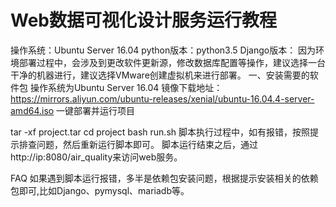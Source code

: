 ﻿# Web数据可视化设计服务运行教程 #
操作系统：Ubuntu Server 16.04
python版本：python3.5
Django版本：
因为环境部署过程中，会涉及到更改软件更新源，修改数据库配置等操作，建议选择一台干净的机器进行，建议选择VMware创建虚拟机来进行部署。
一、安装需要的软件包
操作系统为Ubuntu Server 16.04
镜像下载地址：https://mirrors.aliyun.com/ubuntu-releases/xenial/ubuntu-16.04.4-server-amd64.iso
一键部署并运行项目

tar -xf project.tar
cd project
bash run.sh
脚本执行过程中，如有报错，按照提示排查问题，然后重新运行脚本即可。
脚本运行结束之后，通过http://ip:8080/air_quality来访问web服务。

FAQ
如果遇到脚本运行报错，多半是依赖包安装问题，根据提示安装相关的依赖包即可,比如Django、pymysql、mariadb等。
